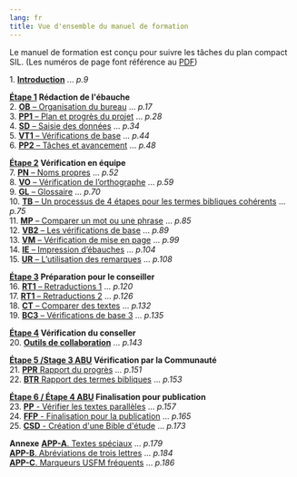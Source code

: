 ```yaml
---
lang: fr
title: Vue d'ensemble du manuel de formation
---
```


Le manuel de formation est conçu pour suivre les tâches du plan compact SIL. (Les numéros de page font référence au [PDF](pathname:///img/Ptx-vidsum-fr-9.3.pdf))

1\. [**Introduction**](1.Intro.md) ... *p.9*  

**[Étape 1](02-Stage-1/00-Stage-1.md) Rédaction de l'ébauche**   
2\. [**OB** – Organisation du bureau](02-Stage-1/2.OD.md) ... *p.17*   
3\. [**PP1** – Plan et progrès du projet](02-Stage-1/3.PP1.md) ... *p.28*   
4\. [**SD** – Saisie des données](02-Stage-1/4.KD.md) ... *p.34*   
5\. [**VT1** – Vérifications de base](02-Stage-1/5.BC1.md) ... *p.44*   
6\. [**PP2** – Tâches et avancement](02-Stage-1/6.PP2.md) ... *p.48*

**[Étape 2](03-Stage-2/00-Stage-2.md) Vérification en équipe**   
7\.  [**PN** – Noms propres](03-Stage-2/7.PN.md) ... *p.52*   
8\.  [**VO** – Vérification de l’orthographe](03-Stage-2/8.SP.md) ... *p.59*   
9\.  [**GL** – Glossaire](03-Stage-2/9.GL.md) ... *p.70*   
10\.  [**TB** – Un processus de 4 étapes pour les termes bibliques cohérents](03-Stage-2/10.BT.md) ... *p.75*   
 11\. [**MP** – Comparer un mot ou une phrase](03-Stage-2/11.MP.md) ... *p.85*   
 12\.  [**VB2** – Les vérifications de base](03-Stage-2/12.BC2.md) ... *p.89*   
 13\.  [**VM** – Vérification de mise en page](03-Stage-2/13.FC.md) ... *p.99*   
 14\.  [**IE** – Impression d’ébauches](03-Stage-2/14.PD.md) ... *p.104*   
 15\.  [**UR** – L’utilisation des remarques](03-Stage-2/15.UN.md) ... *p.108*   


**[Étape 3](04-Stage-3/00-Stage-3.md) Préparation pour le conseiller**   
 16\. [**RT1** – Retraductions 1](04-Stage-3/16.BT1.md) ... *p.120*   
 17\.  [**RT1** – Retraductions 2](04-Stage-3/17.BT2.md) ... *p.126*   
 18\.  [**CT** – Comparer des textes](04-Stage-3/18.CT.md) ... *p.132*   
 19\.  [**BC3** – Vérifications de base 3](04-Stage-3/19.BC3.md) ... *p.135*  

**[Étape 4](05-Stage-4/00-Stage-4.md) Vérification du conseller**  
  20\. [**Outils de collaboration**](05-Stage-4/20.Collaboration-tools.md) ... *p.143*  

**[Étape 5 /Stage 3 ABU](06-Stage-5/00-Stage-5.md) Vérification par la Communauté**  
 21\.  [**PPR** Rapport du progrès](06-Stage-5/21.PPR.md) ... *p.151*  
 22\.  [**BTR** Rapport des termes bibliques](06-Stage-5/22.BTR.md) ... *p.153*   

**[Étape 6 / Étape 4 ABU](07-Stage-6/00-Stage-6.md)  Finalisation pour publication**   
 23\.  [**PP** - Vérifier les textes parallèles](07-Stage-6/23.PP.md) ... *p.157*   
 24\.  [**FFP** - Finalisation pour la publication](07-Stage-6/24.FFP.md) ... *p.165*   
 25\.  [**CSD** - Création d'une Bible d'étude](07-Stage-6/25.StudyBibles.md) ... *p.173*   

**Annexe** 
[**APP-A**. Textes spéciaux](08-Appendix/A.st.md) ... *p.179*   
[**APP-B**. Abréviations de trois lettres](08-Appendix/B.3l.md) ... *p.184*   
[**APP-C**. Marqueurs USFM fréquents](08-Appendix/C.USFM.md) ... *p.186*   